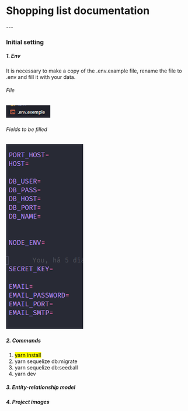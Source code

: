 <h1>Shopping list documentation</h1>
---

<h3>Initial setting</h3>

<h5>1. Env</h5>

<p>It is necessary to make a copy of the .env.example file, rename the file to .env and fill it with your data.</p>

<h6>File</h6>

![Alt text](./docs/images/envExemplo.png)

<h6>Fields to be filled</h6>

![Alt text](./docs/images/fields.png)

<h5>2. Commands</h5>

<ol>
  <li><mark>yarn install</mark></li>
  <li>yarn sequelize db:migrate</li>
  <li>yarn sequelize db:seed:all</li>
  <li>yarn dev</li>
</ol>

<h5>3. Entity-relationship model</h5>

<h5>4. Project images</h5>
